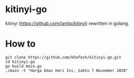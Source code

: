 # kitinyi-go

kitinyi (https://github.com/lantip/kitinyi) rewritten in golang.

# How to

```
git clone https://github.com/khofesh/kitinyi-go.git
cd kitinyi-go
go build main.go
./main -t "Harga Emas Hari Ini, Sabtu 7 November 2020"
```
